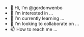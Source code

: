 - 👋 Hi, I’m @gordonwenbo
- 👀 I’m interested in ...
- 🌱 I’m currently learning ...
- 💞️ I’m looking to collaborate on ...
- 📫 How to reach me ...

<!---
gordonwenbo/gordonwenbo is a ✨ special ✨ repository because its `README.md` (this file) appears on your GitHub profile.
You can click the Preview link to take a look at your changes.
--->
